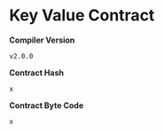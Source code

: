 ﻿# Key Value Contract

**Compiler Version**
```
v2.0.0
```
**Contract Hash**
```
x
```

**Contract Byte Code**
```
x
```

